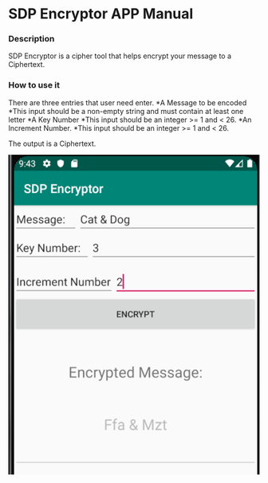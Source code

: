 # SDP Encryptor APP Manual 

### Description
SDP Encryptor is a cipher tool that helps encrypt your message to a Ciphertext. 

### How to use it
There are three entries that user need enter.
*A Message to be encoded
    *This input should be a non-empty string and must contain at least one letter
*A Key Number
    *This input should be an integer >= 1 and < 26.
*An Increment Number.
    *This input should be an integer >= 1 and < 26.

The output is a Ciphertext. 

![example](/Example.png)

